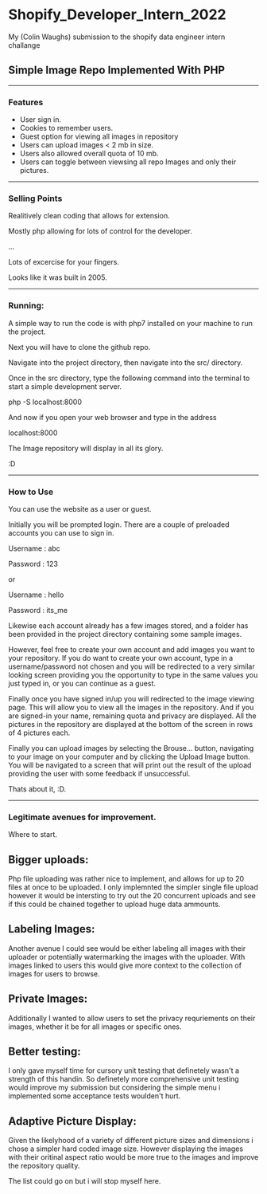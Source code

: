 # Shopify_Developer_Intern_2022

My (Colin Waughs) submission to the shopify data engineer intern challange

## Simple Image Repo Implemented With PHP

---

### Features

* User sign in.
* Cookies to remember users.
* Guest option for viewing all images in repository
* Users can upload images < 2 mb in size.
* Users also allowed overall quota of 10 mb.
* Users can toggle between viewsing all repo Images and only their pictures.

---

### Selling Points

Realitively clean coding that allows for extension.

Mostly php allowing for lots of control for the developer. 

...

Lots of excercise for your fingers.

Looks like it was built in 2005.

---

### Running:

A simple way to run the code is with php7 installed on your machine to run the project. 

Next you will have to clone the github repo.

Navigate into the project directory, then navigate into the src/ directory.

Once in the src directory, type the following command into the terminal to start a simple development server.

php -S localhost:8000

And now if you open your web browser and type in the address

localhost:8000

The Image repository will display in all its glory.

:D

---

### How to Use


You can use the website as a user or guest. 

Initially you will be prompted login. There are a couple of preloaded accounts you can use to sign in.

Username : abc

Password : 123

or  

Username : hello

Password : its_me

Likewise each account already has a few images stored, and a folder has been provided in the project directory containing some sample images.

However, feel free to create your own account and add images you want to your repository. If you do want to create your own account, type in a username/password not chosen and you will be redirected to a very similar looking screen providing you the opportunity to type in the same values you just typed in, or you can continue as a guest.

Finally once you have signed in/up you will redirected to the image viewing page. This will allow you to view all the images in the repository. And if you are signed-in your name, remaining quota and privacy are displayed. All the pictures in the repository are displayed at the bottom of the screen in rows of 4 pictures each. 

Finally you can upload images by selecting the Brouse... button, navigating to your image on your computer and by clicking the Upload Image button. You will be navigated to a screen that will print out the result of the upload providing the user with some feedback if unsuccessful.

Thats about it, :D.

---

### Legitimate avenues for improvement.

Where to start. 

Bigger uploads:
---

Php file uploading was rather nice to implement, and allows for up to 20 files at once to be uploaded. I only implemnted the simpler single file upload however it would be intersting to try out the 20 concurrent uploads and see if this could be chained together to upload huge data ammounts. 

Labeling Images:
---
Another avenue I could see would be either labeling all images with their uploader or potentially watermarking the images with the uploader. With images linked to users this would give more context to the collection of images for users to browse. 

Private Images:
---
Additionally I wanted to allow users to set the privacy requriements on their images, whether it be for all images or specific ones. 

Better testing:
---
I only gave myself time for cursory unit testing that definetely wasn't a strength of this handin. So definetely more comprehensive unit testing would improve my submission but considering the simple menu i implemented some acceptance tests woulden't hurt.

Adaptive Picture Display:
---
Given the likelyhood of a variety of different picture sizes and dimensions i chose a simpler hard coded image size. However displaying the images with their oritinal aspect ratio would be more true to the images and improve the repository quality. 

The list could go on but i will stop myself here.
